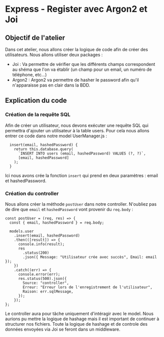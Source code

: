 # Express - Register avec Argon2 et Joi

## Objectif de l'atelier

Dans cet atelier, nous allons créer la logique de code afin de créer des utilisateurs. Nous allons utiliser deux packages :

- Joi : Va permettre de vérifier que les différents champs correspondent au shéma que l'on va établir (un champ pour un email, un numéro de téléphone, etc...)
- Argon2 : Argon2 va permettre de hasher le password afin qu'il n'apparaisse pas en clair dans la BDD.


## Explication du code

### Création de la requête SQL

Afin de créer un utilisateur, nous devons exécuter une requête SQL qui permettra d'ajouter un utilisateur à la table users. Pour cela nous allons entrer ce code dans notre model UserManager.js :

```
  insert(email, hashedPassword) {
    return this.database.query(
      `INSERT INTO users (email, hashedPassword) VALUES (?, ?)`,
      [email, hashedPassword]
    );
  }
```

Ici nous avons crée la fonction `insert` qui prend en deux paramètres : email et hashedPassword.

### Création du controller

Nous allons créer la méthode `postUser` dans notre controller. N'oubliez pas de dire que `email` et `hashedPassword` vont provenir du `req.body` :

```
const postUser = (req, res) => {
  const { email, hashedPassword } = req.body;

  models.user
    .insert(email, hashedPassword)
    .then(([result]) => {
      console.info(result);
      res
        .status(200)
        .json({ Message: "Utilisateur crée avec succès", Email: email });
    })
    .catch((err) => {
      console.error(err);
      res.status(500).json({
        Source: "controller",
        Erreur: "Erreur lors de l'enregistrement de l'utilisateur",
        Raison: err.sqlMessage,
      });
    });
};
```

Le controller aura pour tâche uniquement d'intéragir avec le model. Nous aurions pu mettre la logique de hashage mais il est important de continuer à structurer nos fichiers.
Toute la logique de hashage et de controle des données envoyées via Joi se feront dans un middleware. 
